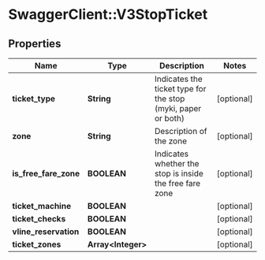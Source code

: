 # SwaggerClient::V3StopTicket

## Properties
Name | Type | Description | Notes
------------ | ------------- | ------------- | -------------
**ticket_type** | **String** | Indicates the ticket type for the stop (myki, paper or both) | [optional] 
**zone** | **String** | Description of the zone | [optional] 
**is_free_fare_zone** | **BOOLEAN** | Indicates whether the stop is inside the free fare zone | [optional] 
**ticket_machine** | **BOOLEAN** |  | [optional] 
**ticket_checks** | **BOOLEAN** |  | [optional] 
**vline_reservation** | **BOOLEAN** |  | [optional] 
**ticket_zones** | **Array&lt;Integer&gt;** |  | [optional] 

